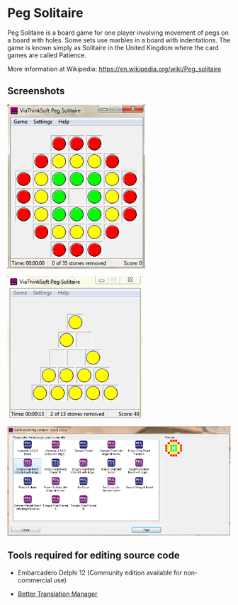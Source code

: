 
# Peg Solitaire

Peg Solitaire is a board game for one player involving movement of pegs on a board with holes. Some sets use marbles in a board with indentations. The game is known simply as Solitaire in the United Kingdom where the card games are called Patience.

More information at Wikipedia: https://en.wikipedia.org/wiki/Peg_solitaire

## Screenshots

![Round board](Screenshot1.png)

![Triangle board](Screenshot2.png)

![Board selection](Screenshot3.png)

## Tools required for editing source code

* Embarcadero Delphi 12 (Community edition available for non-commercial use)

* [Better Translation Manager](https://github.com/andersmelander/better-translation-manager/)
